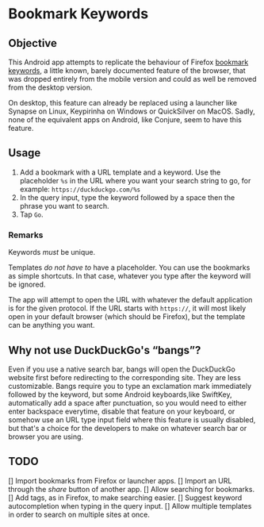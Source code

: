 # Bookmark Keywords

## Objective

This Android app attempts to replicate the behaviour of
Firefox [bookmark keywords](https://www-archive.mozilla.org/docs/end-user/keywords.html),
a little known, barely documented feature of the browser, that was dropped entirely
from the mobile version and could as well be removed from the desktop version.

On desktop, this feature can already be replaced using a launcher like Synapse on Linux,
Keypirinha on Windows or QuickSilver on MacOS. Sadly, none of the equivalent apps on Android,
like Conjure, seem to have this feature.

## Usage

1. Add a bookmark with a URL template and a keyword.
Use the placeholder `%s` in the URL where you want your search string to go, for example:
`https://duckduckgo.com/%s`
2. In the query input, type the keyword followed by a space then the phrase you want to search.
3. Tap `Go`.

### Remarks

Keywords _must_ be unique.

Templates _do not have to_ have a placeholder. You can use the bookmarks as simple shortcuts.
In that case, whatever you type after the keyword will be ignored.

The app will attempt to open the URL with whatever the default application is for the given
protocol. If the URL starts with `https://`, it will most likely open in your default browser
(which should be Firefox), but the template can be anything you want.

## Why not use DuckDuckGo's “bangs”?

Even if you use a native search bar, bangs will open the DuckDuckGo website first before
redirecting to the corresponding site.
They are less customizable.
Bangs require you to type an exclamation mark immediately followed by the keyword, but some Android
keyboards,like SwiftKey, automatically add a space after punctuation, so you would need to either
enter backspace everytime, disable that feature on your keyboard, or somehow use an URL type input
field where this feature is usually disabled, but that's a choice for the developers to make
on whatever search bar or browser you are using.

## TODO

[] Import bookmarks from Firefox or launcher apps.
[] Import an URL through the _share_ button of another app.
[] Allow searching for bookmarks.
[] Add tags, as in Firefox, to make searching easier.
[] Suggest keyword autocompletion when typing in the query input.
[] Allow multiple templates in order to search on multiple sites at once.
